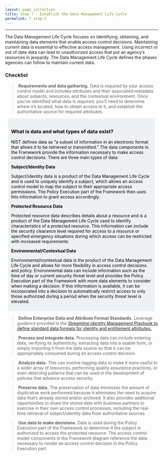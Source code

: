 ```yaml
---
layout: page_collection
title: Step 7 - Establish the Data Management Life Cycle
permalink: 7_step-7
---
```

<script>
$(function() {
  $( "#accordion" ).accordion({
    heightStyle: "content",
    collapsible: "true",
    active: "false"
  });
});
</script>

<script src="https://use.fontawesome.com/e20c671b68.js"></script>
-----------------------------------------------------------

The Data Management Life Cycle focuses on identifying, obtaining, and maintaining data elements that enable access control decisions. Maintaining current data is essential to effective access management. Using incorrect or out of date data can lead to unauthorized access that put an agency’s resources in jeopardy. The Data Management Life Cycle defines the phases agencies can follow to maintain current data.

### Checklist 

> <i class="fa fa-check-square-o"></i> &nbsp;**Requirements and data gathering.** Data is required by your access control model and includes attributes and their associated metadata about subjects, resources, and the contextual environment. Once you’ve identified what data is required, you’ll need to determine where it’s located, how to obtain access to it, and establish the authoritative source for required attributes. 

<div style="background-color: #edf1f3;color: black;margin: 10px;padding: 10px">

<h3><span>What is data and what types of data exist?</span></h3>
<p><span>NIST defines data as “a subset of information in an electronic format that allows it to be retrieved or transmitted.” The data components in the Framework provide the information necessary to make access control decisions. There are three main types of data:</span></p>

<strong><span>Subject/Identity Data</span></strong><p><span>Subject/identity data is a product of the Data Management Life Cycle and is used to uniquely identify a subject, which allows an access control model to map the subject to their appropriate access permissions. The Policy Execution part of the Framework then uses this information to grant access accordingly.</span></p>

<strong><span>Protected Resource Data</span></strong><p><span>Protected resource data describes details about a resource and is a product of the Data Management Life Cycle used to identify characteristics of a protected resource. This information can include the security clearance level required for access to a resource or specified emergency situations during which access can be restricted with increased requirements.</span></p>

<strong><span>Environmental/Contextual Data</span></strong><p><span>Environmental/contextual data is the product of the Data Management Life Cycle and allows for more flexibility in access control decisions and policy. Environmental data can include information such as the time of day or current security threat level and provides the Policy Execution part of the Framework with more data elements to consider when making a decision. If this information is available, it can be incorporated into a decision to automatically restrict access to only those authorized during a period when the security threat level is elevated.</span></p>

</div>

> <i class="fa fa-check-square-o"></i> &nbsp;**Define Enterprise Data and Attribute Format Standards.** Leverage guidance provided in the <a href="https://bnbuckler.github.io/ficam-identity/">Streamline Identity Management Playbook to define standard data formats for identity and entitlement attributes.</a>

> <i class="fa fa-check-square-o"></i> &nbsp;**Process and integrate data.** Processing data can include entering data, verifying its authenticity, extracting data into a usable form, or simply importing it from the data source so that it can be appropriately consumed during an access control decision.

> <i class="fa fa-check-square-o"></i> &nbsp;**Analyze data.** This can involve tagging data to make it more useful to a wider array of resources, performing quality assurance practices, or even detecting patterns that can be used in the development of policies that advance access security.

> <i class="fa fa-check-square-o"></i> &nbsp;**Preserve data.** The preservation of data minimizes the amount of duplicative work performed because it eliminates the need to acquire data that’s already stored and/or archived. It also provides additional opportunities to share the stored data with business partners to exercise in their own access control processes, including the real-time retrieval of subject/identity data from authoritative sources.

> <i class="fa fa-check-square-o"></i> &nbsp;**Use data to make decisions.** Data is used during the Policy Execution part of the Framework to determine if the subject is authorized to access the protected resource. The access control model components in the Framework diagram reference the data necessary to render an access control decision in the Policy Execution part.
